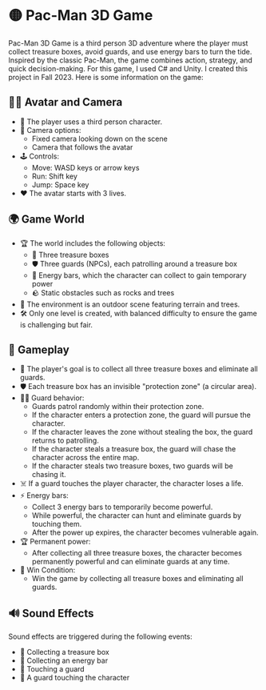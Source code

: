 # 🟡 Pac-Man 3D Game

Pac-Man 3D Game is a third person 3D adventure where the player must collect treasure boxes, avoid guards, and use energy bars to turn the tide. Inspired by the classic Pac-Man, the game combines action, strategy, and quick decision-making. For this game, I used C# and Unity. I created this project in Fall 2023. Here is some information on the game:

## 🧍‍♂️ Avatar and Camera

- 🎥 The player uses a third person character.
- 📸 Camera options:
  - Fixed camera looking down on the scene
  - Camera that follows the avatar
- 🕹️ Controls:
  - Move: WASD keys or arrow keys
  - Run: Shift key
  - Jump: Space key
- ❤️ The avatar starts with 3 lives.

## 🌍 Game World

- 🏆 The world includes the following objects:
  - 🧰 Three treasure boxes
  - 🛡️ Three guards (NPCs), each patrolling around a treasure box
  - 🍫 Energy bars, which the character can collect to gain temporary power
  - 🪨 Static obstacles such as rocks and trees
- 🌲 The environment is an outdoor scene featuring terrain and trees.
- 🛠️ Only one level is created, with balanced difficulty to ensure the game is challenging but fair.

## 🎯 Gameplay

- 🎯 The player's goal is to collect all three treasure boxes and eliminate all guards.
- 🛡️ Each treasure box has an invisible "protection zone" (a circular area).
- 🧙‍♂️ Guard behavior:
  - Guards patrol randomly within their protection zone.
  - If the character enters a protection zone, the guard will pursue the character.
  - If the character leaves the zone without stealing the box, the guard returns to patrolling.
  - If the character steals a treasure box, the guard will chase the character across the entire map.
  - If the character steals two treasure boxes, two guards will be chasing it.
- ☠️ If a guard touches the player character, the character loses a life.
- ⚡ Energy bars:
  - Collect 3 energy bars to temporarily become powerful.
  - While powerful, the character can hunt and eliminate guards by touching them.
  - After the power up expires, the character becomes vulnerable again.
- 🏆 Permanent power:
  - After collecting all three treasure boxes, the character becomes permanently powerful and can eliminate guards at any time.
- 🎉 Win Condition:
  - Win the game by collecting all treasure boxes and eliminating all guards.

## 🔊 Sound Effects

Sound effects are triggered during the following events:
- 🎁 Collecting a treasure box
- 🍫 Collecting an energy bar
- 🤜 Touching a guard
- 🤕 A guard touching the character
